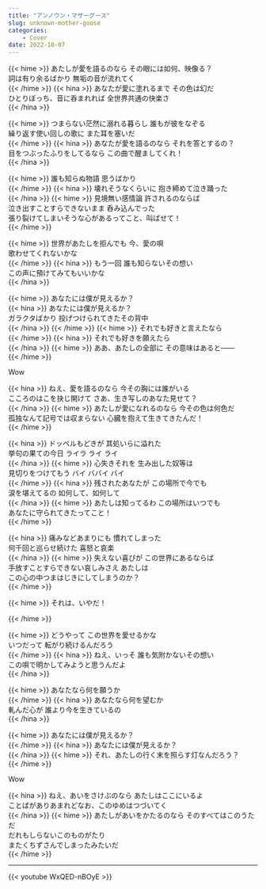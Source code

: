 ```yaml
---
title: "アンノウン・マザーグース"
slug: unknown-mother-goose
categories:
    - Cover
date: 2022-10-07
---
```


{{< hime >}}
あたしが愛を語るのなら その眼には如何、映像る？  
詞は有り余るばかり 無垢の音が流れてく  
{{< /hime >}}
{{< hina >}}
あなたが愛に塗れるまで その色は幻だ  
ひとりぼっち、音に呑まれれば 全世界共通の快楽さ  
{{< /hina >}}

{{< hime >}}
つまらない茫然に溺れる暮らし 誰もが彼をなぞる  
繰り返す使い回しの歌に また耳を塞いだ  
{{< /hime >}}
{{< hina >}}
あなたが愛を語るのなら それを答とするの？  
目をつぶったふりをしてるなら この曲で醒ましてくれ！  
{{< /hina >}}

{{< hime >}}
誰も知らぬ物語 思うばかり  
{{< /hime >}}
{{< hina >}}
壊れそうなくらいに 抱き締めて泣き踊った  
{{< /hina >}}
{{< hime >}}
見境無い感情論 許されるのならば  
泣き出すことすらできないまま 呑み込んでった  
張り裂けてしまいそうな心があるってこと、叫ばせて！  
{{< /hime >}}

{{< hime >}}
世界があたしを拒んでも 今、愛の唄  
歌わせてくれないかな  
{{< /hime >}}
{{< hina >}}
もう一回 誰も知らないその想い  
この声に預けてみてもいいかな  
{{< /hina >}}

{{< hime >}}
あなたには僕が見えるか？  
{{< hina >}}
あなたには僕が見えるか？  
ガラクタばかり 投げつけられてきたその背中  
{{< /hina >}}
{{< /hime >}}
{{< hime >}}
それでも好きと言えたなら  
{{< /hime >}}
{{< hina >}}
それでも好きを願えたら  
{{< /hina >}}
{{< hime >}}
ああ、あたしの全部に その意味はあると――  
{{< /hime >}}

Wow

{{< hina >}}
ねえ、愛を語るのなら 今その胸には誰がいる  
こころのはこを抉じ開けて さあ、生き写しのあなた見せて？  
{{< /hina >}}
{{< hime >}}
あたしが愛になれるのなら 今その色は何色だ  
孤独なんて記号では収まらない 心臓を抱えて生きてきたんだ！  
{{< /hime >}}

{{< hina >}}
ドッペルもどきが 其処いらに溢れた  
挙句の果ての今日 ライラ ライ ライ  
{{< /hina >}}
{{< hime >}}
心失きそれを 生み出した奴等は  
見切りをつけてもう バイ ババイ バイ  
{{< /hime >}}
{{< hina >}}
残されたあなたが この場所で今でも  
涙を堪えてるの 如何して、如何して  
{{< /hina >}}
{{< hime >}}
あたしは知ってるわ この場所はいつでも  
あなたに守られてきたってこと！  
{{< /hime >}}

{{< hina >}}
痛みなどあまりにも 慣れてしまった  
何千回と巡らせ続けた 喜怒と哀楽  
{{< /hina >}}
{{< hime >}}
失えない喜びが この世界にあるならば  
手放すことすらできない哀しみさえ あたしは  
この心の中つまはじきにしてしまうのか？  
{{< /hime >}}

{{< hime >}}
それは、いやだ！  

{{< /hime >}}

{{< hime >}}
どうやって この世界を愛せるかな  
いつだって 転がり続けるんだろう  
{{< /hime >}}
{{< hina >}}
ねえ、いっそ 誰も気附かないその想い  
この唄で明かしてみようと思うんだよ  
{{< /hina >}}

{{< hime >}}
あなたなら何を願うか  
{{< /hime >}}
{{< hina >}}
あなたなら何を望むか  
軋んだ心が 誰より今を生きているの  
{{< /hina >}}

{{< hime >}}
あなたには僕が見えるか？  
{{< /hime >}}
{{< hina >}}
あなたには僕が見えるか？  
{{< /hina >}}
{{< hime >}}
それ、あたしの行く末を照らす灯なんだろう？  
{{< /hime >}}

Wow

{{< hina >}}
ねえ、あいをさけぶのなら あたしはここにいるよ  
ことばがありあまれどなお、このゆめはつづいてく  
{{< /hina >}}
{{< hime >}}
あたしがあいをかたるのなら そのすべてはこのうただ  
だれもしらないこのものがたり  
またくちずさんでしまったみたいだ  
{{< /hime >}}

---

{{< youtube WxQED-nBOyE >}}